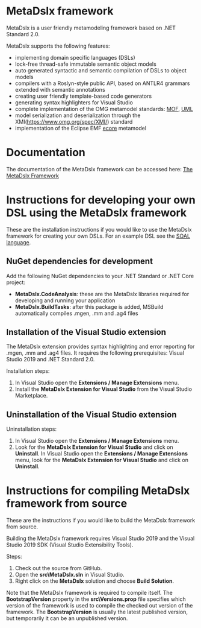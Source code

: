# MetaDslx framework

MetaDslx is a user friendly metamodeling framework based on .NET Standard 2.0.

MetaDslx supports the following features:
* implementing domain specific languages (DSLs)
* lock-free thread-safe immutable semantic object models
* auto generated syntactic and semantic compilation of DSLs to object models
* compilers with a Roslyn-style public API, based on ANTLR4 grammars extended with semantic annotations
* creating user friendly template-based code generators
* generating syntax highlighters for Visual Studio
* complete implementation of the OMG metamodel standards: [MOF](https://www.omg.org/spec/MOF/), [UML](https://www.omg.org/spec/UML/)
* model serialization and deserialization through the XMI(https://www.omg.org/spec/XMI/) standard
* implementation of the Eclipse EMF [ecore](https://wiki.eclipse.org/Ecore) metamodel

# Documentation

The documentation of the MetaDslx framework can be accessed here: [The MetaDslx Framework](https://github.com/balazssimon/meta-cs/wiki/The-MetaDslx-Framework)

# Instructions for developing your own DSL using the MetaDslx framework

These are the installation instructions if you would like to use the MetaDslx framework for creating your own DSLs. For an example DSL see the [SOAL language](https://github.com/balazssimon/soal-cs).

## NuGet dependencies for development

Add the following NuGet dependencies to your .NET Standard or .NET Core project:
* **MetaDslx.CodeAnalysis**: these are the MetaDslx libraries required for developing and running your application
* **MetaDslx.BuildTasks**: after this package is added, MSBuild automatically compiles .mgen, .mm and .ag4 files

## Installation of the Visual Studio extension

The MetaDslx extension provides syntax highlighting and error reporting for .mgen, .mm and .ag4 files. It requires the following prerequisites: Visual Studio 2019 and .NET Standard 2.0.

Installation steps:
1. In Visual Studio open the **Extensions / Manage Extensions** menu.
2. Install the **MetaDslx Extension for Visual Studio** from the Visual Studio Marketplace.

## Uninstallation of the Visual Studio extension

Uninstallation steps:
1. In Visual Studio open the **Extensions / Manage Extensions** menu.
2. Look for the **MetaDslx Extension for Visual Studio** and click on **Uninstall**.
In Visual Studio open the **Extensions / Manage Extensions** menu, look for the **MetaDslx Extension for Visual Studio** and click on **Uninstall**.

# Instructions for compiling MetaDslx framework from source

These are the instructions if you would like to build the MetaDslx framework from source.

Building the MetaDslx framework requires Visual Studio 2019 and the Visual Studio 2019 SDK (Visual Studio Extensibility Tools).

Steps:
1. Check out the source from GitHub.
2. Open the **src\MetaDslx.sln** in Visual Studio.
3. Right click on the **MetaDslx** solution and choose **Build Solution**.

Note that the MetaDslx framework is required to compile itself. The **BootstrapVersion** property in the **src\Versions.prop** file specifies which version of the framework is used to compile the checked out version of the framework. The **BootstrapVersion** is usually the latest published version, but temporarily it can be an unpublished version.
